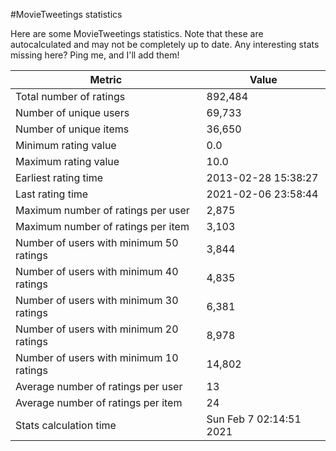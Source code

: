 #MovieTweetings statistics

Here are some MovieTweetings statistics. Note that these are autocalculated and may not be completely up to date. Any interesting stats missing here? Ping me, and I'll add them!

Metric | Value
--- | ---
Total number of ratings                 | 892,484
Number of unique users                  | 69,733
Number of unique items                  | 36,650
Minimum rating value                    | 0.0
Maximum rating value                    | 10.0
Earliest rating time                    | 2013-02-28 15:38:27
Last rating time                        | 2021-02-06 23:58:44
Maximum number of ratings per user      | 2,875
Maximum number of ratings per item      | 3,103
Number of users with minimum 50 ratings | 3,844
Number of users with minimum 40 ratings | 4,835
Number of users with minimum 30 ratings | 6,381
Number of users with minimum 20 ratings | 8,978
Number of users with minimum 10 ratings | 14,802
Average number of ratings per user      | 13
Average number of ratings per item      | 24
Stats calculation time                  | Sun Feb  7 02:14:51 2021

